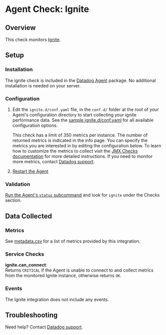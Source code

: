 # Agent Check: Ignite

## Overview

This check monitors [Ignite][1].

## Setup

### Installation

The ignite check is included in the [Datadog Agent][2] package.
No additional installation is needed on your server.

### Configuration

1. Edit the `ignite.d/conf.yaml` file, in the `conf.d/` folder at the root of your
   Agent's configuration directory to start collecting your ignite performance data.
   See the [sample ignite.d/conf.yaml][2] for all available configuration options.

   This check has a limit of 350 metrics per instance. The number of returned metrics is indicated in the info page.
   You can specify the metrics you are interested in by editing the configuration below.
   To learn how to customize the metrics to collect visit the [JMX Checks documentation][3] for more detailed instructions.
   If you need to monitor more metrics, contact [Datadog support][4].

2. [Restart the Agent][5]

### Validation

[Run the Agent's `status` subcommand][6] and look for `ignite` under the Checks section.

## Data Collected

### Metrics

See [metadata.csv][7] for a list of metrics provided by this integration.

### Service Checks

**ignite.can_connect**:<br>
Returns `CRITICAL` if the Agent is unable to connect to and collect metrics from the monitored Ignite instance, otherwise returns `OK`.

### Events

The Ignite integration does not include any events.

## Troubleshooting

Need help? Contact [Datadog support][4].


[1]: https://ignite.apache.org/
[2]: https://github.com/DataDog/integrations-core/blob/master/ignite/datadog_checks/ignite/data/conf.yaml.example
[3]: https://docs.datadoghq.com/integrations/java
[4]: https://docs.datadoghq.com/help
[5]: https://docs.datadoghq.com/agent/guide/agent-commands/#start-stop-and-restart-the-agent
[6]: https://docs.datadoghq.com/agent/guide/agent-commands/#agent-status-and-information
[7]: https://github.com/DataDog/integrations-core/blob/master/ignite/metadata.csv
